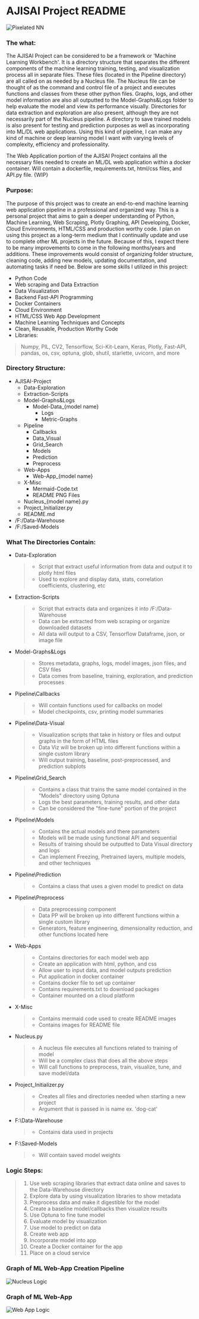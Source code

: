 # AJISAI Project README 
![Pixelated NN](X-Misc/Pixel_NN.png)

### The what:

The AJISAI Project can be considered to be a framework or 'Machine Learning Workbench'. It is a directory structure that
separates the different components of the machine learning training, testing, and visualization process all in separate
files. These files (located in the Pipeline directory) are all called on as needed by a Nucleus file. The Nucleus file
can be thought of as the command and control file of a project and executes functions and classes from these other
python files. Graphs, logs, and other model information are also all outputted to the Model-Graphs&Logs folder to help
evaluate the model and view its performance visually. Directories for data extraction and exploration are also present,
although they are not necessarily part of the Nucleus pipeline. A directory to save trained models is also present for
testing and prediction purposes as well as incorporating into ML/DL web applications. Using this kind of pipeline, I can
make any kind of machine or deep learning model I want with varying levels of complexity, efficiency and
professionality.

The Web Application portion of the AJISAI Project contains all the necessary files needed to create an ML/DL web
application within a docker container. Will contain a dockerfile, requirements.txt, html/css files, and API.py file.
{WIP}

### Purpose:

The purpose of this project was to create an end-to-end machine learning web application pipeline in a professional and
organized way. This is a personal project that aims to gain a deeper understanding of Python, Machine Learning, Web
Scraping, Plotly Graphing, API Developing, Docker, Cloud Environments, HTML/CSS and production worthy code. I plan on
using this project as a long-term medium that I continually update and use to complete other ML projects in the future.
Because of this, I expect there to be many improvements to come in the following months/years and additions. These
improvements would consist of organizing folder structure, cleaning code, adding new models, updating documentation, and
automating tasks if need be. Below are some skills I utilized in this project:

- Python Code
- Web scraping and Data Extraction
- Data Visualization
- Backend Fast-API Programming
- Docker Containers
- Cloud Environment
- HTML/CSS Web App Development
- Machine Learning Techniques and Concepts
- Clean, Reusable, Production Worthy Code
- Libraries:

> Numpy, PIL, CV2, Tensorflow, Sci-Kit-Learn, Keras, Plotly, Fast-API, pandas, os, csv, optuna, glob, shutil, starlette, uvicorn, and more

### Directory Structure:

- AJISAI-Project
    + Data-Exploration
    + Extraction-Scripts
    + Model-Graphs&Logs
        + Model-Data_{model name}
            + Logs
            + Metric-Graphs
    + Pipeline
        + Callbacks
        + Data_Visual
        + Grid_Search
        + Models
        + Prediction
        + Preprocess
    + Web-Apps
        + Web-App_{model name}
    + X-Misc
        + Mermaid-Code.txt
        + README PNG Files
    + Nucleus_{model name}.py
    + Project_Initializer.py
    + README.md
- /F:/Data-Warehouse
- /F:/Saved-Models

### What The Directories Contain:

- Data-Exploration
  > + Script that extract useful information from data and output it to plotly html files
  > + Used to explore and display data, stats, correlation coefficients, clustering, etc

- Extraction-Scripts
  > + Script that extracts data and organizes it into /F:/Data-Warehouse
  > + Data can be extracted from web scraping or organize downloaded datasets
  > + All data will output to a CSV, Tensorflow Dataframe, json, or image file

- Model-Graphs&Logs
  > + Stores metadata, graphs, logs, model images, json files, and CSV files
  > + Data comes from baseline, training, exploration, and prediction processes

- Pipeline\Callbacks
  > + Will contain functions used for callbacks on model
  > + Model checkpoints, csv, printing model summaries

- Pipeline\Data-Visual
  > + Visualization scripts that take in history or files and output graphs in the form of HTML files
  > + Data Viz will be broken up into different functions within a single custom library
  > + Will output training, baseline, post-preprocessed, and prediction subplots

- Pipeline\Grid_Search
  > + Contains a class that trains the same model contained in the "Models" directory using Optuna
  > + Logs the best parameters, training results, and other data
  > + Can be considered the "fine-tune" portion of the project

- Pipeline\Models
  > + Contains the actual models and there parameters
  > + Models will be made using functional API and sequential
  > + Results of training should be outputted to Data Visual directory and logs
  > + Can implement Freezing, Pretrained layers, multiple models, and other techniques
  
- Pipeline\Prediction
  > + Contains a class that uses a given model to predict on data

- Pipeline\Preprocess
  > + Data preprocessing component
  > + Data PP will be broken up into different functions within a single custom library
  > + Generators, feature engineering, dimensionality reduction, and other functions located here

- Web-Apps
  > + Contains directories for each model web app
  > + Create an application with html, python, and css
  > + Allow user to input data, and model outputs prediction
  > + Put application in docker container
  > + Contains docker file to set up container
  > + Contains requirements.txt to download packages
  > + Container mounted on a cloud platform

- X-Misc
  > + Contains mermaid code used to create README images
  > + Contains images for README file

- Nucleus.py
  > + A nucleus file executes all functions related to training of model
  > + Will be a complex class that does all the above steps
  > + Will call functions to preprocess, train, visualize, tune, and save model/data

- Project_Initializer.py
  > + Creates all files and directories needed when starting a new project
  > + Argument that is passed in is name ex. 'dog-cat'

- F:\Data-Warehouse
  > + Contains data used in projects

- F:\Saved-Models
  > + Will contain saved model weights

### Logic Steps:

> 1. Use web scraping libraries that extract data online and saves to the Data-Warehouse directory
> 2. Explore data by using visualization libraries to show metadata
> 3. Preprocess data and make it digestible for the model
> 4. Create a baseline model/callbacks then visualize results
> 5. Use Optuna to fine tune model
> 6. Evaluate model by visualization
> 7. Use model to predict on data
> 8. Create web app
> 9. Incorporate model into app
> 10. Create a Docker container for the app
> 11. Place on a cloud service

### Graph of ML Web-App Creation Pipeline

![Nucleus Logic](X-Misc/Nucleus.png)

### Graph of ML Web-App

![Web App Logic](X-Misc/WebApp.png)
